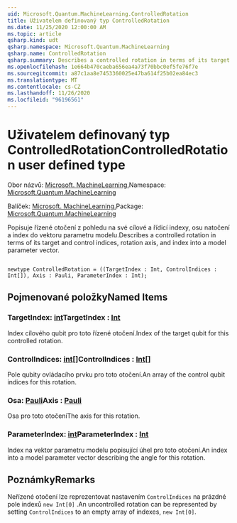 ```yaml
---
uid: Microsoft.Quantum.MachineLearning.ControlledRotation
title: Uživatelem definovaný typ ControlledRotation
ms.date: 11/25/2020 12:00:00 AM
ms.topic: article
qsharp.kind: udt
qsharp.namespace: Microsoft.Quantum.MachineLearning
qsharp.name: ControlledRotation
qsharp.summary: Describes a controlled rotation in terms of its target and control indices, rotation axis, and index into a model parameter vector.
ms.openlocfilehash: 1e664b470caeba656ea4a73f70bbc0ef5fe76f7e
ms.sourcegitcommit: a87c1aa8e7453360025e47ba614f25b02ea84ec3
ms.translationtype: MT
ms.contentlocale: cs-CZ
ms.lasthandoff: 11/26/2020
ms.locfileid: "96196561"
---
```

# <a name="controlledrotation-user-defined-type"></a><span data-ttu-id="d3ef0-102">Uživatelem definovaný typ ControlledRotation</span><span class="sxs-lookup"><span data-stu-id="d3ef0-102">ControlledRotation user defined type</span></span>

<span data-ttu-id="d3ef0-103">Obor názvů: [Microsoft. MachineLearning.](xref:Microsoft.Quantum.MachineLearning)</span><span class="sxs-lookup"><span data-stu-id="d3ef0-103">Namespace: [Microsoft.Quantum.MachineLearning](xref:Microsoft.Quantum.MachineLearning)</span></span>

<span data-ttu-id="d3ef0-104">Balíček: [Microsoft. MachineLearning.](https://nuget.org/packages/Microsoft.Quantum.MachineLearning)</span><span class="sxs-lookup"><span data-stu-id="d3ef0-104">Package: [Microsoft.Quantum.MachineLearning](https://nuget.org/packages/Microsoft.Quantum.MachineLearning)</span></span>


<span data-ttu-id="d3ef0-105">Popisuje řízené otočení z pohledu na své cílové a řídicí indexy, osu natočení a index do vektoru parametru modelu.</span><span class="sxs-lookup"><span data-stu-id="d3ef0-105">Describes a controlled rotation in terms of its target and control indices, rotation axis, and index into a model parameter vector.</span></span>

```qsharp

newtype ControlledRotation = ((TargetIndex : Int, ControlIndices : Int[]), Axis : Pauli, ParameterIndex : Int);
```



## <a name="named-items"></a><span data-ttu-id="d3ef0-106">Pojmenované položky</span><span class="sxs-lookup"><span data-stu-id="d3ef0-106">Named Items</span></span>

### <a name="targetindex--int"></a><span data-ttu-id="d3ef0-107">TargetIndex: [int](xref:microsoft.quantum.lang-ref.int)</span><span class="sxs-lookup"><span data-stu-id="d3ef0-107">TargetIndex : [Int](xref:microsoft.quantum.lang-ref.int)</span></span>

<span data-ttu-id="d3ef0-108">Index cílového qubit pro toto řízené otočení.</span><span class="sxs-lookup"><span data-stu-id="d3ef0-108">Index of the target qubit for this controlled rotation.</span></span>
### <a name="controlindices--int"></a><span data-ttu-id="d3ef0-109">ControlIndices: [int](xref:microsoft.quantum.lang-ref.int)[]</span><span class="sxs-lookup"><span data-stu-id="d3ef0-109">ControlIndices : [Int](xref:microsoft.quantum.lang-ref.int)[]</span></span>

<span data-ttu-id="d3ef0-110">Pole qubity ovládacího prvku pro toto otočení.</span><span class="sxs-lookup"><span data-stu-id="d3ef0-110">An array of the control qubit indices for this rotation.</span></span>
### <a name="axis--pauli"></a><span data-ttu-id="d3ef0-111">Osa: [Pauli](xref:microsoft.quantum.lang-ref.pauli)</span><span class="sxs-lookup"><span data-stu-id="d3ef0-111">Axis : [Pauli](xref:microsoft.quantum.lang-ref.pauli)</span></span>

<span data-ttu-id="d3ef0-112">Osa pro toto otočení</span><span class="sxs-lookup"><span data-stu-id="d3ef0-112">The axis for this rotation.</span></span>
### <a name="parameterindex--int"></a><span data-ttu-id="d3ef0-113">ParameterIndex: [int](xref:microsoft.quantum.lang-ref.int)</span><span class="sxs-lookup"><span data-stu-id="d3ef0-113">ParameterIndex : [Int](xref:microsoft.quantum.lang-ref.int)</span></span>

<span data-ttu-id="d3ef0-114">Index na vektor parametru modelu popisující úhel pro toto otočení.</span><span class="sxs-lookup"><span data-stu-id="d3ef0-114">An index into a model parameter vector describing the angle for this rotation.</span></span>

## <a name="remarks"></a><span data-ttu-id="d3ef0-115">Poznámky</span><span class="sxs-lookup"><span data-stu-id="d3ef0-115">Remarks</span></span>

<span data-ttu-id="d3ef0-116">Neřízené otočení lze reprezentovat nastavením `ControlIndices` na prázdné pole indexů `new Int[0]` .</span><span class="sxs-lookup"><span data-stu-id="d3ef0-116">An uncontrolled rotation can be represented by setting `ControlIndices` to an empty array of indexes, `new Int[0]`.</span></span>